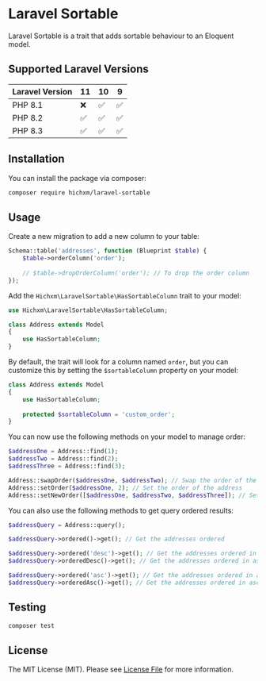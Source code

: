 # Laravel Sortable

Laravel Sortable is a trait that adds sortable behaviour to an Eloquent model.

## Supported Laravel Versions

| Laravel Version | **11** | **10** | **9** |
|-----------------|--------|--------|-------|
| PHP 8.1         | ❌      | ✅      | ✅     |
| PHP 8.2         | ✅      | ✅      | ✅     |
| PHP 8.3         | ✅      | ✅      | ✅     |


## Installation

You can install the package via composer:

```bash
composer require hichxm/laravel-sortable
```

## Usage

Create a new migration to add a new column to your table:

```php
Schema::table('addresses', function (Blueprint $table) {
    $table->orderColumn('order');
    
    // $table->dropOrderColumn('order'); // To drop the order column
});
```

Add the `Hichxm\LaravelSortable\HasSortableColumn` trait to your model:

```php
use Hichxm\LaravelSortable\HasSortableColumn;

class Address extends Model
{
    use HasSortableColumn;
}
```

By default, the trait will look for a column named `order`, 
but you can customize this by setting the `$sortableColumn` property on your model:

```php
class Address extends Model
{
    use HasSortableColumn;
    
    protected $sortableColumn = 'custom_order';
}
```

You can now use the following methods on your model to manage order:

```php
$addressOne = Address::find(1);
$addressTwo = Address::find(2);
$addressThree = Address::find(3);

Address::swapOrder($addressOne, $addressTwo); // Swap the order of the two addresses
Address::setOrder($addressOne, 2); // Set the order of the address
Address::setNewOrder([$addressOne, $addressTwo, $addressThree]); // Set the order of the addresses
```

You can also use the following methods to get query ordered results:

```php
$addressQuery = Address::query();

$addressQuery->ordered()->get(); // Get the addresses ordered

$addressQuery->ordered('desc')->get(); // Get the addresses ordered in descending order
$addressQuery->orderedDesc()->get(); // Get the addresses ordered in ascending order

$addressQuery->ordered('asc')->get(); // Get the addresses ordered in ascending order
$addressQuery->orderedAsc()->get(); // Get the addresses ordered in ascending order
```


## Testing

```bash
composer test
```

## License

The MIT License (MIT). Please see [License File](LICENSE.md) for more information.